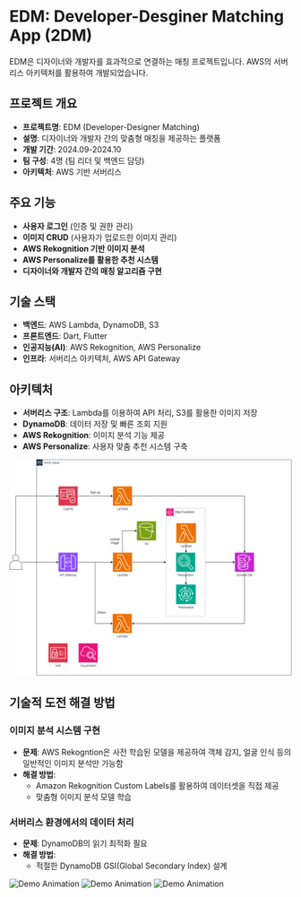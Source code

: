 # EDM: Developer-Desginer Matching App (2DM)

EDM은 디자이너와 개발자를 효과적으로 연결하는 매칭 프로젝트입니다. AWS의 서버리스 아키텍처를 활용하여 개발되었습니다.

## 프로젝트 개요
- **프로젝트명**: EDM (Developer-Designer Matching)
- **설명**: 디자이너와 개발자 간의 맞춤형 매칭을 제공하는 플랫폼
- **개발 기간**: 2024.09-2024.10
- **팀 구성**: 4명 (팀 리더 및 백엔드 담당)
- **아키텍처**: AWS 기반 서버리스

## 주요 기능
- **사용자 로그인** (인증 및 권한 관리)
- **이미지 CRUD** (사용자가 업로드한 이미지 관리)
- **AWS Rekognition 기반 이미지 분석**
- **AWS Personalize를 활용한 추천 시스템**
- **디자이너와 개발자 간의 매칭 알고리즘 구현**

## 기술 스택
- **백엔드**: AWS Lambda, DynamoDB, S3
- **프론트엔드**: Dart, Flutter
- **인공지능(AI)**: AWS Rekognition, AWS Personalize
- **인프라**: 서버리스 아키텍처, AWS API Gateway

## 아키텍처
- **서버리스 구조**: Lambda를 이용하여 API 처리, S3를 활용한 이미지 저장
- **DynamoDB**: 데이터 저장 및 빠른 조회 지원
- **AWS Rekognition**: 이미지 분석 기능 제공
- **AWS Personalize**: 사용자 맞춤 추천 시스템 구축

![Project Architecture](architecture.png)

## 기술적 도전 해결 방법
### 이미지 분석 시스템 구현
- **문제**: AWS Rekogntion은 사전 학습된 모델을 제공하여 객체 감지, 얼굴 인식 등의 일반적인 이미지 분석만 가능함
- **해결 방법**:
  - Amazon Rekognition Custom Labels를 활용하여 데이터셋을 직접 제공
  - 맞춤형 이미지 분석 모델 학습

### 서버리스 환경에서의 데이터 처리
- **문제**: DynamoDB의 읽기 최적화 필요
- **해결 방법**:
  - 적절한 DynamoDB GSI(Global Secondary Index) 설계

![Demo Animation](signup.gif)
![Demo Animation](signin.gif)
![Demo Animation](upload.gif)
